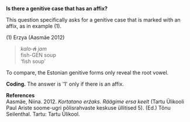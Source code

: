 **Is there a genitive case that has an affix?**

This question specifically asks for a genitive case that is marked with an affix, as in example (1). 

(1) Erzya (Aasmäe 2012)<br/>
>*kalo-**ń** jam*<br/>
>fish-GEN soup<br/>
>‘fish soup’ 

To compare, the Estonian genitive forms only reveal the root vowel.

**Coding.** The answer is '1' only if there is an affix. 

**References**<br/>
Aasmäe, Niina. 2012. *Kortatano erźaks. Räägime ersa keelt* (Tartu Ülikooli Paul Ariste soome-ugri põlisrahvaste keskuse üllitised 5). (Ed.) Tõnu Seilenthal. Tartu: Tartu Ülikool.
